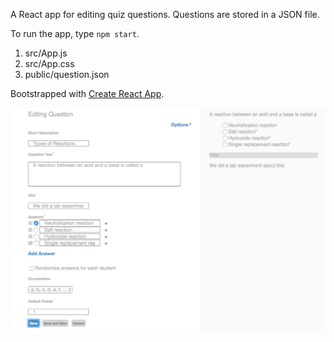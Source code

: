 A React app for editing quiz questions. Questions are stored in a JSON file.

To run the app, type `npm start`.

1. src/App.js
2. src/App.css
3. public/question.json

Bootstrapped with [Create React App](https://github.com/facebookincubator/create-react-app).

![Screenshot](screenshot.png "Screenshot")

